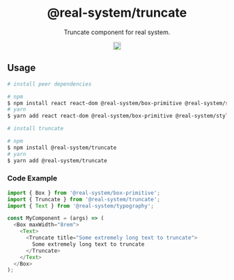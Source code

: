 <h1 align="center">@real-system/truncate</h1>
<p align="center">Truncate component for real system.</p>
<p align="center">
<a href="https://www.npmjs.com/package/@real-system/truncate"><img src="https://badgen.net/npm/v/@real-system/truncate?label=&icon=npm&color=blue" alt="npm version" height="18"/></a>
</p>

## Usage

```bash
# install peer dependencies

# npm
$ npm install react react-dom @real-system/box-primitive @real-system/styling-library @real-system/theme-library
# yarn
$ yarn add react react-dom @real-system/box-primitive @real-system/styling-library @real-system/theme-library

# install truncate

# npm
$ npm install @real-system/truncate
# yarn
$ yarn add @real-system/truncate
```

### Code Example

```typescript
import { Box } from '@real-system/box-primitive';
import { Truncate } from '@real-system/truncate';
import { Text } from '@real-system/typography';

const MyComponent = (args) => (
  <Box maxWidth="8rem">
    <Text>
      <Truncate title="Some extremely long text to truncate">
        Some extremely long text to truncate
      </Truncate>
    </Text>
  </Box>
);
```
